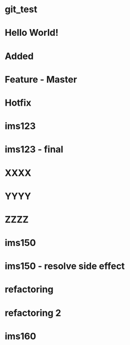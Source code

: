 # git_test
# Hello World! 
# Added
# Feature - Master
# Hotfix
# ims123
# ims123 - final
# XXXX
# YYYY
# ZZZZ
# ims150
# ims150 - resolve side effect 
# refactoring
# refactoring 2
# ims160
